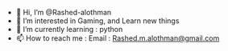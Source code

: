 - 👋 Hi, I’m @Rashed-alothman
- 👀 I’m interested in Gaming, and Learn new things 
- 🌱 I’m currently learning : python
- 📫 How to reach me : Email : Rashed.m.alothman@gmail.com

